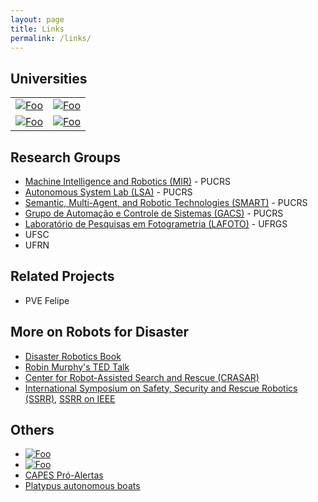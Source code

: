 ```yaml
---
layout: page
title: Links
permalink: /links/
---
```


## Universities

| | |
| --- | --- |
| <a href="http://www.pucrs.br/" rel="PUCRS">![Foo](../images/pucrs.png)</a> |  <a href="http://www.ufsc.br/" rel="UFSC">![Foo](../images/ufsc.png)</a>    |
| <a href="http://www.ufrn.br/" rel="UFRN">![Foo](../images/ufrn.png)</a>    |  <a href="http://www.ufrgs.br/" rel="UFRGS">![Foo](../images/ufrgs.jpg)</a> |


## Research Groups


 - [Machine Intelligence and Robotics (MIR)](https://mir-pucrs.github.io/) - PUCRS
 - [Autonomous System Lab (LSA)](http://lsa.pucrs.br/) - PUCRS
 - [Semantic, Multi-Agent, and Robotic Technologies (SMART)](https://smart-pucrs.github.io/) - PUCRS
 - [Grupo de Automação e Controle de Sistemas (GACS)](http://www.feng.pucrs.br/~gacs/) - PUCRS
 - [Laboratório de Pesquisas em Fotogrametria (LAFOTO)](https://www.ufrgs.br/lafoto/) - UFRGS
 - UFSC
 - UFRN


## Related Projects 
 
- PVE Felipe

## More on Robots for Disaster

- [Disaster Robotics Book](https://mitpress.mit.edu/books/disaster-robotics)
- [Robin Murphy's TED Talk](https://www.ted.com/talks/robin_murphy_these_robots_come_to_the_rescue_after_a_disaster)
- [Center for Robot-Assisted Search and Rescue (CRASAR)](http://crasar.org/)
- [International Symposium on Safety, Security and Rescue Robotics (SSRR)](http://ssrrobotics.org/), [SSRR on IEEE](http://ieeexplore.ieee.org/xpl/conhome.jsp?reload=true&punumber=1001327)
 
## Others

- <a href="http://www.cemaden.gov.br/" rel="CEMADEN">![Foo](../images/cemaden.jpg)</a> 
- <a href="http://www.capes.gov.br/" rel="CAPES">![Foo](../images/capes.png)</a> 
- [CAPES Pró-Alertas](http://www.capes.gov.br/bolsas/programas-especiais/pro-alertas)
- [Platypus autonomous boats](http://senseplatypus.com/)

 
